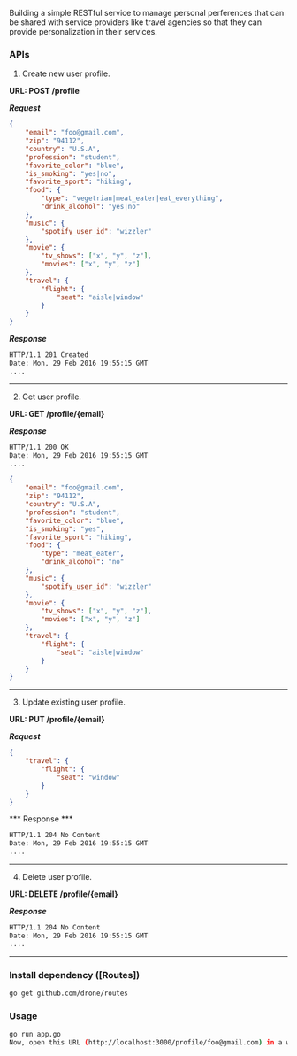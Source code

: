 Building a simple RESTful service to manage personal perferences that can be shared with service providers like 
travel agencies so that they can provide personalization in their services.

### APIs
1. Create new user profile.

__URL: POST /profile__

***Request***
```json
{
    "email": "foo@gmail.com",
    "zip": "94112",
    "country": "U.S.A",
    "profession": "student",
    "favorite_color": "blue",
    "is_smoking": "yes|no",
    "favorite_sport": "hiking",
    "food": {
        "type": "vegetrian|meat_eater|eat_everything",
        "drink_alcohol": "yes|no"
    },
    "music": {
        "spotify_user_id": "wizzler"
    },
    "movie": {
        "tv_shows": ["x", "y", "z"],
        "movies": ["x", "y", "z"]
    },
    "travel": {
        "flight": {
            "seat": "aisle|window"            
        }
    }
}
``` 
***Response***
```sh
HTTP/1.1 201 Created
Date: Mon, 29 Feb 2016 19:55:15 GMT
....
``` 
---
2. Get user profile.

__URL: GET /profile/{email}__

***Response***
```sh
HTTP/1.1 200 OK
Date: Mon, 29 Feb 2016 19:55:15 GMT
....
``` 

```json
{
    "email": "foo@gmail.com",
    "zip": "94112",
    "country": "U.S.A",
    "profession": "student",
    "favorite_color": "blue",
    "is_smoking": "yes",
    "favorite_sport": "hiking",
    "food": {
        "type": "meat_eater",
        "drink_alcohol": "no"
    },
    "music": {
        "spotify_user_id": "wizzler"
    },
    "movie": {
        "tv_shows": ["x", "y", "z"],
        "movies": ["x", "y", "z"]
    },
    "travel": {
        "flight": {
            "seat": "aisle|window"            
        }
    }
}
``` 
---
3. Update existing user profile.

__URL: PUT /profile/{email}__

***Request***
```json
{
    "travel": {
        "flight": {
            "seat": "window"            
        }
    }
}
``` 

*** Response ***
```sh
HTTP/1.1 204 No Content
Date: Mon, 29 Feb 2016 19:55:15 GMT
....
``` 
---
4. Delete user profile.

__URL: DELETE /profile/{email}__

***Response***
```sh
HTTP/1.1 204 No Content
Date: Mon, 29 Feb 2016 19:55:15 GMT
....
``` 
---
### Install dependency ([Routes])
```sh
go get github.com/drone/routes
```
### Usage

```sh
go run app.go
Now, open this URL (http://localhost:3000/profile/foo@gmail.com) in a web browser! 
```
